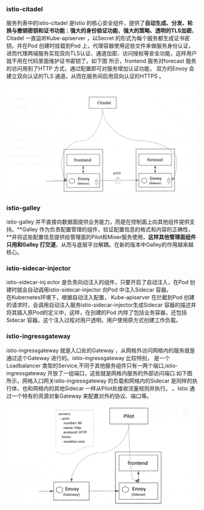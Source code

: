 ### istio-citadel 

服务列表中的istio-citadel 是Istio 的核心安全组件，提供了**自动生成、分发、轮换与撤销密钥和证书功能**；**强大的身份验证功能、强大的策略、透明的TLS加密**。Citadel 一直监听Kube-apiserver ，以Secret 的形式为每个服务都生成证书密钥，并在Pod 创建时挂载到Pod 上，代理容器使用这些文件来做服务身份认证，进而代理两端服务实现双向TLS认证、通道加密、访问授权等安全功能，这样用户就不用在代码里面维护证书密钥了。如下图 所示，frontend 服务对forecast 服务的访问用到了HTTP 方式，通过配置即可对服务增加认证功能， 双方的Envoy 会建立双向认证的TLS 通道，从而在服务间启用双向认证的HTTPS 。

![](/image/istio/istio-citadel.png)

### istio-galley 

istio-galley 并不直接向数据面提供业务能力，而是在控制面上向其他组件提供支持。**Galley 作为负责配置管理的组件，验证配置信息的格式和内容的正确性，**并将这些配置信息提供给管理面的Pilot和Mixer服务使用，**这样其他管理面组件只用和Galley 打交道**，从而与底层平台解耦。在新的版本中Galley的作用越来越核心。

### istio-sidecar-injector

istio-sidecar-inj ector 是负责向动注入的组件，只要开启了自动注入，在Pod 创建时就会自动调用istio-sidecar-injector 向Pod 中注入Sidecar 容器。  
在Kubernetes环境下，根据自动注入配置， Kube-apiserver 在拦截到Pod 创建的请求时，会调用自动注入服务istio-sidecar-injector生成Sidecar 容器的描述并将其插入原Pod的定义中，这样，在创建的Pod 内除了包括业务容器，还包括Sidecar 容器。这个注入过程对用户透明，用户使用原方式创建工作负载。

### istio-ingressgateway 

istio-ingressgateway 就是入口处的Gateway ，从网格外访问网格内的服务就是通过这个Gateway 进行的。istio-ingressgateway 比较特别， 是一个Loadbalancer 类型的Service,不同于其他服务组件只有一两个端口,istio-ingressgateway 开放了一组端口，这些就是网格内服务的外部访问端口.如下图 所示，网格入口网关istio-ingressgateway 的负载和网格内的Sidecar 是同样的执行体，也和网格内的其他Sidecar 一样从Pilot处接收流量规则并执行。 。Istio 通过一个特有的资源对象Gateway 来配置对外的协议、端口等。

![](/image/Istio/istio-ingressgateway.png)

